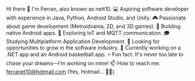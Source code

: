 Hi there 👋
I'm Ferran, also known as nett10.
💻 Aspiring software developer with experience in Java, Python, Android Studio, and Unity.
🎮 Passionate about game development (Metroidvania, 2D, and 3D games).
📱 Building native Android apps.
🔧 Exploring IoT and MQTT communication.
🎓 Studying Multiplatform Application Development.
🚀 Looking for opportunities to grow in the software industry.
🔭 Currently working on a .NET app and an Android basketball app.
⚡ Fun fact: It's never too late to chase your dreams—I’m working on mine!
📫 How to reach me: ferranet10@hotmail.com (Yes, Hotmail... 🤷‍♂️).
